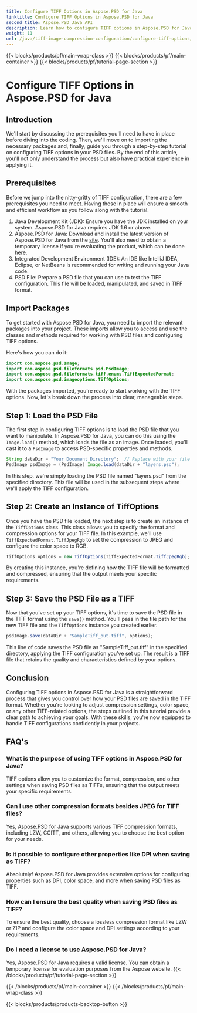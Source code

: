 ```yaml
---
title: Configure TIFF Options in Aspose.PSD for Java
linktitle: Configure TIFF Options in Aspose.PSD for Java
second_title: Aspose.PSD Java API
description: Learn how to configure TIFF options in Aspose.PSD for Java with a step-by-step guide. Master image manipulation by saving PSD files as high-quality TIFFs.
weight: 11
url: /java/tiff-image-compression-configuration/configure-tiff-options/
---
```


{{< blocks/products/pf/main-wrap-class >}}
{{< blocks/products/pf/main-container >}}
{{< blocks/products/pf/tutorial-page-section >}}

# Configure TIFF Options in Aspose.PSD for Java

## Introduction

We'll start by discussing the prerequisites you'll need to have in place before diving into the coding. Then, we'll move on to importing the necessary packages and, finally, guide you through a step-by-step tutorial on configuring TIFF options in your PSD files. By the end of this article, you'll not only understand the process but also have practical experience in applying it.

## Prerequisites

Before we jump into the nitty-gritty of TIFF configuration, there are a few prerequisites you need to meet. Having these in place will ensure a smooth and efficient workflow as you follow along with the tutorial.

1. Java Development Kit (JDK): Ensure you have the JDK installed on your system. Aspose.PSD for Java requires JDK 1.6 or above.
2. Aspose.PSD for Java: Download and install the latest version of Aspose.PSD for Java from the [site](https://releases.aspose.com/psd/java/). You'll also need to obtain a temporary license if you're evaluating the product, which can be done [here](https://purchase.aspose.com/temporary-license/).
3. Integrated Development Environment (IDE): An IDE like IntelliJ IDEA, Eclipse, or NetBeans is recommended for writing and running your Java code.
4. PSD File: Prepare a PSD file that you can use to test the TIFF configuration. This file will be loaded, manipulated, and saved in TIFF format.

## Import Packages

To get started with Aspose.PSD for Java, you need to import the relevant packages into your project. These imports allow you to access and use the classes and methods required for working with PSD files and configuring TIFF options.

Here's how you can do it:

```java
import com.aspose.psd.Image;
import com.aspose.psd.fileformats.psd.PsdImage;
import com.aspose.psd.fileformats.tiff.enums.TiffExpectedFormat;
import com.aspose.psd.imageoptions.TiffOptions;
```

With the packages imported, you're ready to start working with the TIFF options. Now, let's break down the process into clear, manageable steps.

## Step 1: Load the PSD File

The first step in configuring TIFF options is to load the PSD file that you want to manipulate. In Aspose.PSD for Java, you can do this using the `Image.load()` method, which loads the file as an image. Once loaded, you'll cast it to a `PsdImage` to access PSD-specific properties and methods.

```java
String dataDir = "Your Document Directory";  // Replace with your file directory
PsdImage psdImage = (PsdImage) Image.load(dataDir + "layers.psd");
```

In this step, we're simply loading the PSD file named "layers.psd" from the specified directory. This file will be used in the subsequent steps where we'll apply the TIFF configuration.

## Step 2: Create an Instance of TiffOptions

Once you have the PSD file loaded, the next step is to create an instance of the `TiffOptions` class. This class allows you to specify the format and compression options for your TIFF file. In this example, we'll use `TiffExpectedFormat.TiffJpegRgb` to set the compression to JPEG and configure the color space to RGB.

```java
TiffOptions options = new TiffOptions(TiffExpectedFormat.TiffJpegRgb);
```

By creating this instance, you're defining how the TIFF file will be formatted and compressed, ensuring that the output meets your specific requirements.

## Step 3: Save the PSD File as a TIFF

Now that you've set up your TIFF options, it's time to save the PSD file in the TIFF format using the `save()` method. You'll pass in the file path for the new TIFF file and the `TiffOptions` instance you created earlier.

```java
psdImage.save(dataDir + "SampleTiff_out.tiff", options);
```

This line of code saves the PSD file as "SampleTiff_out.tiff" in the specified directory, applying the TIFF configuration you've set up. The result is a TIFF file that retains the quality and characteristics defined by your options.

## Conclusion

Configuring TIFF options in Aspose.PSD for Java is a straightforward process that gives you control over how your PSD files are saved in the TIFF format. Whether you're looking to adjust compression settings, color space, or any other TIFF-related options, the steps outlined in this tutorial provide a clear path to achieving your goals. With these skills, you're now equipped to handle TIFF configurations confidently in your projects.

## FAQ's

### What is the purpose of using TIFF options in Aspose.PSD for Java?
TIFF options allow you to customize the format, compression, and other settings when saving PSD files as TIFFs, ensuring that the output meets your specific requirements.

### Can I use other compression formats besides JPEG for TIFF files?
Yes, Aspose.PSD for Java supports various TIFF compression formats, including LZW, CCITT, and others, allowing you to choose the best option for your needs.

### Is it possible to configure other properties like DPI when saving as TIFF?
Absolutely! Aspose.PSD for Java provides extensive options for configuring properties such as DPI, color space, and more when saving PSD files as TIFF.

### How can I ensure the best quality when saving PSD files as TIFF?
To ensure the best quality, choose a lossless compression format like LZW or ZIP and configure the color space and DPI settings according to your requirements.

### Do I need a license to use Aspose.PSD for Java?
Yes, Aspose.PSD for Java requires a valid license. You can obtain a temporary license for evaluation purposes from the Aspose website.
{{< /blocks/products/pf/tutorial-page-section >}}

{{< /blocks/products/pf/main-container >}}
{{< /blocks/products/pf/main-wrap-class >}}

{{< blocks/products/products-backtop-button >}}

